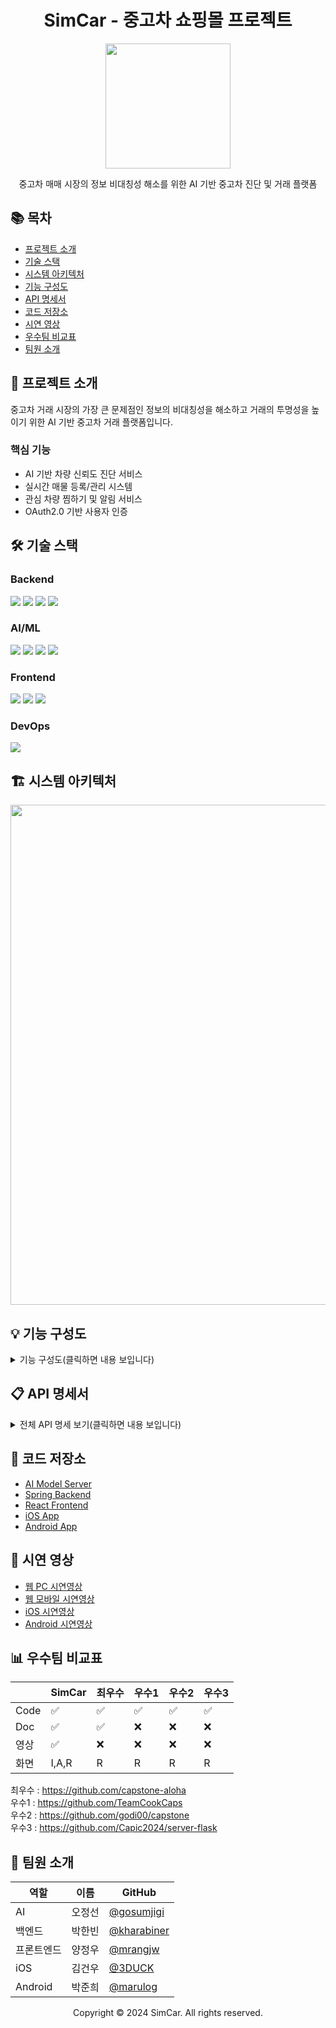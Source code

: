 <div align="center">

# SimCar - 중고차 쇼핑몰 프로젝트

<img src="https://github.com/user-attachments/assets/84dd02b2-3598-4d85-a9f3-72f111860336" width="200">


중고차 매매 시장의 정보 비대칭성 해소를 위한 AI 기반 중고차 진단 및 거래 플랫폼

</div>

## 📚 목차
- [프로젝트 소개](#-프로젝트-소개)
- [기술 스택](#-기술-스택)
- [시스템 아키텍처](#-시스템-아키텍처)
- [기능 구성도](#-기능-구성도)
- [API 명세서](#-api-명세서)
- [코드 저장소](#-코드-저장소)
- [시연 영상](#-시연-영상)
- [우수팀 비교표](#-우수팀-비교표)
- [팀원 소개](#-팀원-소개)

## 🚗 프로젝트 소개

중고차 거래 시장의 가장 큰 문제점인 정보의 비대칭성을 해소하고 거래의 투명성을 높이기 위한 AI 기반 중고차 거래 플랫폼입니다.

### 핵심 기능
- AI 기반 차량 신뢰도 진단 서비스
- 실시간 매물 등록/관리 시스템
- 관심 차량 찜하기 및 알림 서비스
- OAuth2.0 기반 사용자 인증

## 🛠 기술 스택

### Backend
<img src="https://img.shields.io/badge/Java 21-007396?style=flat&logo=java&logoColor=white"/>
<img src="https://img.shields.io/badge/Spring Boot-6DB33F?style=flat&logo=springboot&logoColor=white"/>
<img src="https://img.shields.io/badge/Spring Security-6DB33F?style=flat&logo=springsecurity&logoColor=white"/>
<img src="https://img.shields.io/badge/JPA-59666C?style=flat&logo=hibernate&logoColor=white"/>

### AI/ML
<img src="https://img.shields.io/badge/Python-3776AB?style=flat&logo=python&logoColor=white"/>
<img src="https://img.shields.io/badge/FastAPI-009688?style=flat&logo=fastapi&logoColor=white"/>
<img src="https://img.shields.io/badge/TensorFlow-FF6F00?style=flat&logo=tensorflow&logoColor=white"/>
<img src="https://img.shields.io/badge/OpenCV-5C3EE8?style=flat&logo=opencv&logoColor=white"/>

### Frontend
<img src="https://img.shields.io/badge/Flutter-02569B?style=flat&logo=flutter&logoColor=white"/>
<img src="https://img.shields.io/badge/React-61DAFB?style=flat&logo=react&logoColor=black"/>
<img src="https://img.shields.io/badge/Swift-F05138?style=flat&logo=swift&logoColor=white"/>

### DevOps
<img src="https://img.shields.io/badge/AWS-232F3E?style=flat&logo=amazonaws&logoColor=white"/>

## 🏗 시스템 아키텍처

<img src="images/architecture.png" width="800">

## 💡 기능 구성도

<details>
<summary>기능 구성도(클릭하면 내용 보입니다)</summary>
<img src="https://github.com/user-attachments/assets/aec344bb-0379-42b7-ad9a-d3e0ef401e7f" width="600">
</details>


## 📋 API 명세서

<details>
<summary>전체 API 명세 보기(클릭하면 내용 보입니다)</summary>

### 🚗 차량 관리 API

| Method | URI | Description | Request | Response |
|--------|-----|-------------|----------|-----------|
| POST | /api/cars | 차량 등록 | CarRegistrationRequest, MultipartFile[] | - |
| GET | /api/cars | 전체 차량 조회 | - | List<CarResponse> |
| GET | /api/cars/{carId} | 차량 상세 조회 | - | CarDetailResponse |
| PUT | /api/cars/{carId} | 차량 정보 수정 | CarRegistrationRequest | - |
| DELETE | /api/cars/{carId} | 차량 삭제 | - | - |
| GET | /api/cars/{carId}/diagnosis | 차량 신뢰도 진단 | - | CarDiagnosisResponse |
| POST | /api/cars/{carId}/images | 차량 이미지 추가 | MultipartFile[] | - |
| DELETE | /api/cars/{carId}/images/{imageId} | 차량 이미지 삭제 | - | - |
| PUT | /api/cars/{carId}/images/order | 이미지 순서 변경 | List<Long> | - |
| PUT | /api/cars/{carId}/thumbnail/{imageId} | 대표 이미지 변경 | - | - |

### 👤 회원 관리 API

| Method | URI | Description | Request | Response |
|--------|-----|-------------|----------|-----------|
| POST | /api/members/join | 회원가입 | MemberJoinRequest | - |
| POST | /api/members/login | 로그인 | MemberLoginRequest | - |
| POST | /api/members/logout | 로그아웃 | - | - |
| GET | /api/members/profile | 회원 프로필 조회 | - | MemberProfileResponse |
| PUT | /api/members/profile | 회원 프로필 수정 | MemberUpdateRequest | - |
| DELETE | /api/members/profile | 회원 탈퇴 | - | - |
| GET | /api/members/sales | 내 판매 목록 조회 | - | List<CarResponse> |

### ❤️ 찜하기 API

| Method | URI | Description | Request | Response |
|--------|-----|-------------|----------|-----------|
| POST | /api/favorites/{carId} | 찜하기 | - | - |
| DELETE | /api/favorites/{carId} | 찜하기 취소 | - | - |
| GET | /api/members/favorites | 찜한 차량 목록 조회 | - | List<CarResponse> |

</details>

## 📁 코드 저장소

- [AI Model Server](https://github.com/Oz-Capstone/Simcar-AI-modeling)
- [Spring Backend](https://github.com/Oz-Capstone/Simcar-Server-Spring)
- [React Frontend](https://github.com/Oz-Capstone/Simcar-Front-Web)
- [iOS App](https://github.com/Oz-Capstone/Simcar-Front-IOS)
- [Android App](https://github.com/Oz-Capstone/Simcar-Front-Flutter)

## 🎥 시연 영상

- [웹 PC 시연영상](https://youtube.com/)
- [웹 모바일 시연영상](https://youtube.com/)
- [iOS 시연영상](https://youtube.com/)
- [Android 시연영상](https://youtu.be/K1HOWMxT6fk?si=MRcVik9K4OqStUDK)

## 📊 우수팀 비교표

|  | SimCar | 최우수 | 우수1 | 우수2 | 우수3 |
|------|--------|---------|---------|---------|---------|
| Code | ✅ | ✅ | ✅ | ✅ | ✅ |
| Doc | ✅ | ✅ | ❌ | ❌ | ❌ |
| 영상 | ✅ | ❌ | ❌ | ❌ | ❌ |
| 화면 | I,A,R | R | R | R | R |

최우수 : https://github.com/capstone-aloha</br>
우수1 : https://github.com/TeamCookCaps</br>
우수2 : https://github.com/godi00/capstone</br>
우수3 : https://github.com/Capic2024/server-flask
## 👥 팀원 소개

| 역할 | 이름 | GitHub |
|------|------|--------|
| AI | 오정선 | [@gosumjigi](https://github.com/gosumjigi) |
| 백엔드 | 박한빈 | [@kharabiner](https://github.com/kharabiner) |
| 프론트엔드 | 양정우 | [@mrangjw](https://github.com/mrangjw) |
| iOS | 김건우 | [@3DUCK](https://github.com/3DUCK) |
| Android | 박준희 | [@marulog](https://github.com/marulog) |

<div align="center">
Copyright © 2024 SimCar. All rights reserved.
</div>

